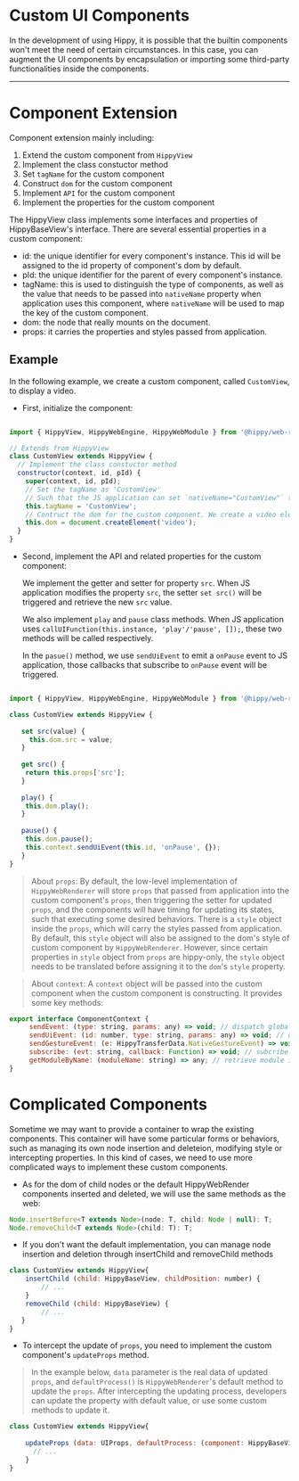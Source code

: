 # Custom UI Components

In the development of using Hippy, it is possible that the builtin components won't meet the need of certain circumstances. In this case, you can augment the UI components by encapsulation or importing some third-party functionalities inside the components.

---

# Component Extension

Component extension mainly including:

1. Extend the custom component from `HippyView` 
2. Implement the class constuctor method
3. Set `tagName` for the custom component
4. Construct `dom` for the custom component
5. Implement `API` for the custom component
6. Implement the properties for the custom component


The HippyView class implements some interfaces and properties of HippyBaseView's interface. There are several essential properties in a custom component:

* id: the unique identifier for every component's instance. This id will be assigned to the id property of component's dom by default.
* pId: the unique identifier for the parent of every component's instance.
* tagName: this is used to distinguish the type of components, as well as the value that needs to be passed into `nativeName` property when application uses this component, where `nativeName` will be used to map the key of the custom component.
* dom: the node that really mounts on the document.
* props: it carries the properties and styles passed from application.


## Example

In the following example, we create a custom component, called `CustomView`, to display a video.

* First, initialize the component:

```javascript

import { HippyView, HippyWebEngine, HippyWebModule } from '@hippy/web-renderer';

// Extends from HippyView
class CustomView extends HippyView {
  // Implement the class constuctor method
  constructor(context, id, pId) {
    super(context, id, pId);
    // Set the tagName as 'CustomView'
    // Such that the JS application can set `nativeName="CustomView"` to create a mapping from application to this component.
    this.tagName = 'CustomView';
    // Contruct the dom for the custom component. We create a video element and assign it to the class member 'dom'. Notice that the class member 'dom' needs to be set before the end of constructor method. 
    this.dom = document.createElement('video'); 
  }
}
```

* Second, implement the API and related properties for the custom component:

    We implement the getter and setter for property `src`. When JS application modifies the property `src`, the setter `set src()` will be triggered and retrieve the new `src` value. 

    We also implement `play` and `pause` class methods. When JS application uses `callUIFunction(this.instance, 'play'/'pause', []);`, these two methods will be called respectively.

    In the `pasue()` method, we use `sendUiEvent` to emit a `onPause` event to JS application, those callbacks that subscribe to `onPause` event will be triggered.


```javascript

import { HippyView, HippyWebEngine, HippyWebModule } from '@hippy/web-renderer';

class CustomView extends HippyView {
  
   set src(value) {
     this.dom.src = value;
   } 
   
   get src() {
    return this.props['src'];
   }
    
   play() {
    this.dom.play();
   }
   
   pause() {
    this.dom.pause();
    this.context.sendUiEvent(this.id, 'onPause', {});
   }
}

```

> About `props`: By default, the low-level implementation of `HippyWebRenderer` will store `props` that passed from application into the custom component's `props`, then triggering the setter for updated `props`, and the components will have timing for updating its states, such that executing some desired behaviors. 
There is a `style` object inside the `props`, which will carry the styles passed from application. By default, this `style` object will also be assigned to the dom's style of custom component by `HippyWebRenderer`. However, since certain properties in `style` object from `props` are hippy-only, the `style` object needs to be translated before assigning it to the `dom`'s `style` property.

> About `context`: A `context` object will be passed into the custom component when the custom component is constructing. It provides some key methods:

```javascript
export interface ComponentContext {
     sendEvent: (type: string, params: any) => void; // dispatch global event to the the application
     sendUiEvent: (id: number, type: string, params: any) => void; // dispatch event to certain component's instance
     sendGestureEvent: (e: HippyTransferData.NativeGestureEvent) => void; // dispatch gesture event
     subscribe: (evt: string, callback: Function) => void; // subcribe to particular event
     getModuleByName: (moduleName: string) => any; // retrieve module instance by module's name
}
```


# Complicated Components

Sometime we may want to provide a container to wrap the existing components. This container will have some particular forms or behaviors, such as managing its own node insertion and deleteion, modifying style or intercepting properties. In this kind of cases, we need to use more complicated ways to implement these custom components.


* As for the dom of child nodes or the default HippyWebRender components inserted and deleted, we will use the same methods as the web:

```javascript
Node.insertBefore<T extends Node>(node: T, child: Node | null): T;
Node.removeChild<T extends Node>(child: T): T;
```

* If you don't want the default implementation, you can manage node insertion and deletion through insertChild and removeChild methods

```javascript
class CustomView extends HippyView{
    insertChild (child: HippyBaseView, childPosition: number) {
        // ...
    }
    removeChild (child: HippyBaseView) {
        // ...
   }
}
```

* To intercept the update of `props`, you need to implement the custom component's `updateProps` method.

> In the example below, `data` parameter is the real data of updated `props`, and `defaultProcess()` is `HippyWebRenderer`'s default method to update the `props`. After intercepting the updating process, developers can update the property with default value, or use some custom methods to update it.


```javascript
class CustomView extends HippyView{
    
    updateProps (data: UIProps, defaultProcess: (component: HippyBaseView, data: UIProps) => void) {
      // ...
    }
}
```
